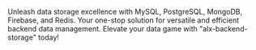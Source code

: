 Unleash data storage excellence with MySQL, PostgreSQL, MongoDB, Firebase, and Redis. Your one-stop solution for versatile and efficient backend data management. Elevate your data game with "alx-backend-storage" today!
